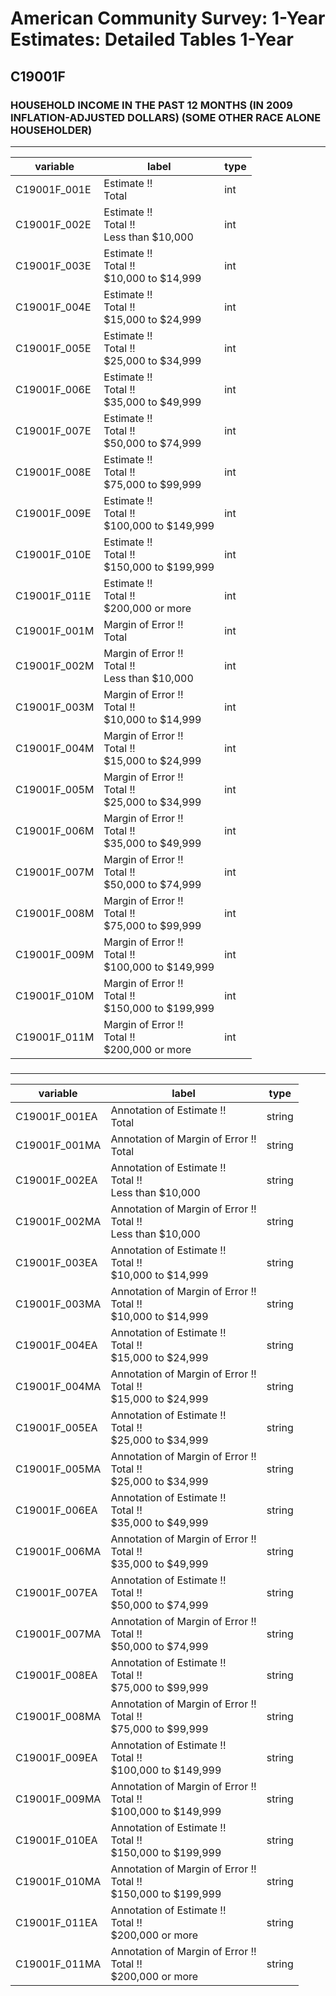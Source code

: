 # American Community Survey: 1-Year Estimates: Detailed Tables 1-Year

## C19001F

### HOUSEHOLD INCOME IN THE PAST 12 MONTHS (IN 2009 INFLATION-ADJUSTED DOLLARS) (SOME OTHER RACE ALONE HOUSEHOLDER)

___

| variable | label | type |
| ----- | ----- | ----- |
| C19001F_001E | Estimate !!<br>Total | int |
| C19001F_002E | Estimate !!<br>Total !!<br>Less than $10,000 | int |
| C19001F_003E | Estimate !!<br>Total !!<br>$10,000 to $14,999 | int |
| C19001F_004E | Estimate !!<br>Total !!<br>$15,000 to $24,999 | int |
| C19001F_005E | Estimate !!<br>Total !!<br>$25,000 to $34,999 | int |
| C19001F_006E | Estimate !!<br>Total !!<br>$35,000 to $49,999 | int |
| C19001F_007E | Estimate !!<br>Total !!<br>$50,000 to $74,999 | int |
| C19001F_008E | Estimate !!<br>Total !!<br>$75,000 to $99,999 | int |
| C19001F_009E | Estimate !!<br>Total !!<br>$100,000 to $149,999 | int |
| C19001F_010E | Estimate !!<br>Total !!<br>$150,000 to $199,999 | int |
| C19001F_011E | Estimate !!<br>Total !!<br>$200,000 or more | int |
| C19001F_001M | Margin of Error !!<br>Total | int |
| C19001F_002M | Margin of Error !!<br>Total !!<br>Less than $10,000 | int |
| C19001F_003M | Margin of Error !!<br>Total !!<br>$10,000 to $14,999 | int |
| C19001F_004M | Margin of Error !!<br>Total !!<br>$15,000 to $24,999 | int |
| C19001F_005M | Margin of Error !!<br>Total !!<br>$25,000 to $34,999 | int |
| C19001F_006M | Margin of Error !!<br>Total !!<br>$35,000 to $49,999 | int |
| C19001F_007M | Margin of Error !!<br>Total !!<br>$50,000 to $74,999 | int |
| C19001F_008M | Margin of Error !!<br>Total !!<br>$75,000 to $99,999 | int |
| C19001F_009M | Margin of Error !!<br>Total !!<br>$100,000 to $149,999 | int |
| C19001F_010M | Margin of Error !!<br>Total !!<br>$150,000 to $199,999 | int |
| C19001F_011M | Margin of Error !!<br>Total !!<br>$200,000 or more | int |
### 

___

| variable | label | type |
| ----- | ----- | ----- |
| C19001F_001EA | Annotation of Estimate !!<br>Total | string |
| C19001F_001MA | Annotation of Margin of Error !!<br>Total | string |
| C19001F_002EA | Annotation of Estimate !!<br>Total !!<br>Less than $10,000 | string |
| C19001F_002MA | Annotation of Margin of Error !!<br>Total !!<br>Less than $10,000 | string |
| C19001F_003EA | Annotation of Estimate !!<br>Total !!<br>$10,000 to $14,999 | string |
| C19001F_003MA | Annotation of Margin of Error !!<br>Total !!<br>$10,000 to $14,999 | string |
| C19001F_004EA | Annotation of Estimate !!<br>Total !!<br>$15,000 to $24,999 | string |
| C19001F_004MA | Annotation of Margin of Error !!<br>Total !!<br>$15,000 to $24,999 | string |
| C19001F_005EA | Annotation of Estimate !!<br>Total !!<br>$25,000 to $34,999 | string |
| C19001F_005MA | Annotation of Margin of Error !!<br>Total !!<br>$25,000 to $34,999 | string |
| C19001F_006EA | Annotation of Estimate !!<br>Total !!<br>$35,000 to $49,999 | string |
| C19001F_006MA | Annotation of Margin of Error !!<br>Total !!<br>$35,000 to $49,999 | string |
| C19001F_007EA | Annotation of Estimate !!<br>Total !!<br>$50,000 to $74,999 | string |
| C19001F_007MA | Annotation of Margin of Error !!<br>Total !!<br>$50,000 to $74,999 | string |
| C19001F_008EA | Annotation of Estimate !!<br>Total !!<br>$75,000 to $99,999 | string |
| C19001F_008MA | Annotation of Margin of Error !!<br>Total !!<br>$75,000 to $99,999 | string |
| C19001F_009EA | Annotation of Estimate !!<br>Total !!<br>$100,000 to $149,999 | string |
| C19001F_009MA | Annotation of Margin of Error !!<br>Total !!<br>$100,000 to $149,999 | string |
| C19001F_010EA | Annotation of Estimate !!<br>Total !!<br>$150,000 to $199,999 | string |
| C19001F_010MA | Annotation of Margin of Error !!<br>Total !!<br>$150,000 to $199,999 | string |
| C19001F_011EA | Annotation of Estimate !!<br>Total !!<br>$200,000 or more | string |
| C19001F_011MA | Annotation of Margin of Error !!<br>Total !!<br>$200,000 or more | string |

